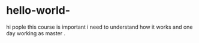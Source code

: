 # hello-world-
hi pople 
this course is important i need to understand how it works
and one day working as master .

